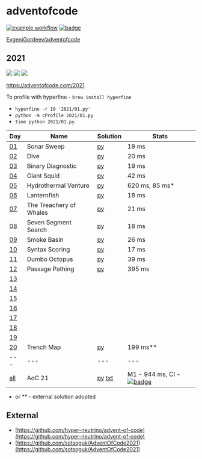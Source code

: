 # adventofcode

[![example workflow](https://github.com/EvgeniGordeev/adventofcode/actions/workflows/ci.yaml/badge.svg)](https://github.com/EvgeniGordeev/adventofcode/actions)
[![badge](https://img.shields.io/endpoint?url=https://gist.githubusercontent.com/EvgeniGordeev/13c6cac3c39702cdcb9cc169b66c3210/raw/runtime-badge-2021.json)](https://github.com/EvgeniGordeev/adventofcode/actions)

[EvgeniGordeev/adventofcode](https://github.com/EvgeniGordeev/adventofcode)

## 2021

![](https://img.shields.io/badge/stars%20⭐-26-yellow)
![](https://img.shields.io/badge/day%20📅-22-blue)
![](https://img.shields.io/badge/days%20completed-13-red)

https://adventofcode.com/2021

To profile with hyperfine - ```brew install hyperfine```

* ```hyperfine -r 10 '2021/01.py'```
* ```python -m cProfile 2021/01.py```
* ```time python 2021/01.py```

| Day                                        | Name                    | Solution                                  | Stats                                                                                                                                                                                                                                  |
|--------------------------------------------|-------------------------|-------------------------------------------|----------------------------------------------------------------------------------------------------------------------------------------------------------------------------------------------------------------------------------------|
| [01](https://adventofcode.com/2021/day/1)  | Sonar Sweep             | [py](2021/01.py)                          | 19 ms                                                                                                                                                                                                                                  |
| [02](https://adventofcode.com/2021/day/2)  | Dive                    | [py](2021/02.py)                          | 20 ms                                                                                                                                                                                                                                  |
| [03](https://adventofcode.com/2021/day/3)  | Binary Diagnostic       | [py](2021/03.py)                          | 19 ms                                                                                                                                                                                                                                  |
| [04](https://adventofcode.com/2021/day/4)  | Giant Squid             | [py](2021/04.py)                          | 42 ms                                                                                                                                                                                                                                  |
| [05](https://adventofcode.com/2021/day/5)  | Hydrothermal Venture    | [py](2021/05.py)                          | 620 ms, 85 ms*                                                                                                                                                                                                                         |
| [06](https://adventofcode.com/2021/day/6)  | Lanternfish             | [py](2021/06.py)                          | 18 ms                                                                                                                                                                                                                                  |
| [07](https://adventofcode.com/2021/day/7)  | The Treachery of Whales | [py](2021/07.py)                          | 21 ms                                                                                                                                                                                                                                  |
| [08](https://adventofcode.com/2021/day/8)  | Seven Segment Search    | [py](2021/08.py)                          | 18 ms                                                                                                                                                                                                                                  |
| [09](https://adventofcode.com/2021/day/9)  | Smoke Basin             | [py](2021/09.py)                          | 26 ms                                                                                                                                                                                                                                  |
| [10](https://adventofcode.com/2021/day/10) | Syntax Scoring          | [py](2021/10.py)                          | 17 ms                                                                                                                                                                                                                                  |
| [11](https://adventofcode.com/2021/day/11) | Dumbo Octopus           | [py](2021/11.py)                          | 39 ms                                                                                                                                                                                                                                  |
| [12](https://adventofcode.com/2021/day/12) | Passage Pathing         | [py](2021/12.py)                          | 395 ms                                                                                                                                                                                                                                 |
| [13](https://adventofcode.com/2021/day/13) |                         |                                           |                                                                                                                                                                                                                                        |
| [14](https://adventofcode.com/2021/day/14) |                         |                                           |                                                                                                                                                                                                                                        |
| [15](https://adventofcode.com/2021/day/15) |                         |                                           |                                                                                                                                                                                                                                        |
| [16](https://adventofcode.com/2021/day/16) |                         |                                           |                                                                                                                                                                                                                                        |
| [17](https://adventofcode.com/2021/day/17) |                         |                                           |                                                                                                                                                                                                                                        |
| [18](https://adventofcode.com/2021/day/18) |                         |                                           |                                                                                                                                                                                                                                        |
| [19](https://adventofcode.com/2021/day/19) |                         |                                           |                                                                                                                                                                                                                                        |
| [20](https://adventofcode.com/2021/day/20) | Trench Map              | [py](2021/20.py)                          | 199 ms**                                                                                                                                                                                                                               |
| ---                                        | ---                     | ---                                       | ---                                                                                                                                                                                                                                    |
| [all](https://adventofcode.com/2021)       | AoC 21                  | [py](2021/all.py) [txt](2021/answers.txt) | M1 - 944 ms, CI - [![badge](https://img.shields.io/endpoint?url=https://gist.githubusercontent.com/EvgeniGordeev/13c6cac3c39702cdcb9cc169b66c3210/raw/runtime-badge-2021.json)](https://github.com/EvgeniGordeev/adventofcode/actions) |

* or ** - external solution adopted

## External

* [https://github.com/hyper-neutrino/advent-of-code](https://github.com/hyper-neutrino/advent-of-code)
* [https://github.com/sotsoguk/AdventOfCode2021](https://github.com/sotsoguk/AdventOfCode2021)
